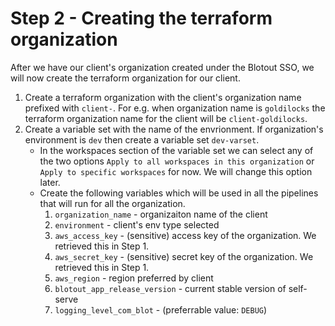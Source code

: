 # Step 2 - Creating the terraform organization

After we have our client's organization created under the Blotout SSO, we will now create the terraform organization for our client.

1. Create a terraform organization with the client's organization name prefixed with `client-`. For e.g. when organization name is `goldilocks` the terraform organization name for the client will be `client-goldilocks`.
2. Create a variable set with the name of the envrionment. If organization's environment is `dev` then create a variable set `dev-varset`.
    - In the workspaces section of the variable set we can select any of the two options `Apply to all workspaces in this organization` or `Apply to specific workspaces` for now. We will change this option later.
    - Create the following variables which will be used in all the pipelines that will run for all the organization.
        1. `organization_name` - organizaiton name of the client 
        2. `environment` - client's env type selected
        3. `aws_access_key` - (sensitive) access key of the organization. We retrieved this in Step 1.
        4. `aws_secret_key` - (sensitive) secret key of the organization. We retrieved this in Step 1.
        5. `aws_region` - region preferred by client
        6. `blotout_app_release_version` - current stable version of self-serve
        7. `logging_level_com_blot` - (preferrable value: `DEBUG`)